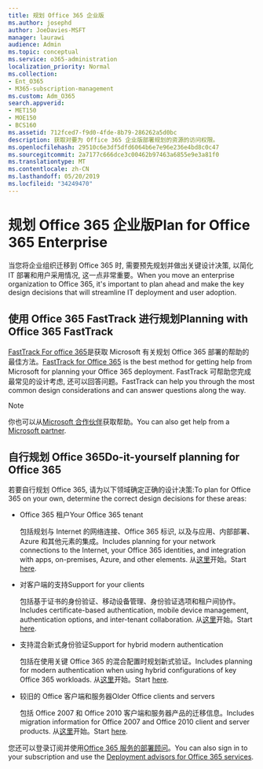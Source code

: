 ```yaml
---
title: 规划 Office 365 企业版
ms.author: josephd
author: JoeDavies-MSFT
manager: laurawi
audience: Admin
ms.topic: conceptual
ms.service: o365-administration
localization_priority: Normal
ms.collection:
- Ent_O365
- M365-subscription-management
ms.custom: Adm_O365
search.appverid:
- MET150
- MOE150
- BCS160
ms.assetid: 712fced7-f9d0-4fde-8b79-286262a5d0bc
description: 获取对要为 Office 365 企业版部署规划的资源的访问权限。
ms.openlocfilehash: 29510c6e3df5dfd6064b6e7e96e236e4bd8c0c47
ms.sourcegitcommit: 2a7177c666dce3c00462b97463a6855e9e3a81f0
ms.translationtype: MT
ms.contentlocale: zh-CN
ms.lasthandoff: 05/20/2019
ms.locfileid: "34249470"
---
```

# <a name="plan-for-office-365-enterprise"></a><span data-ttu-id="1eee7-103">规划 Office 365 企业版</span><span class="sxs-lookup"><span data-stu-id="1eee7-103">Plan for Office 365 Enterprise</span></span>

<span data-ttu-id="1eee7-104">当您将企业组织迁移到 Office 365 时, 需要预先规划并做出关键设计决策, 以简化 IT 部署和用户采用情况, 这一点非常重要。</span><span class="sxs-lookup"><span data-stu-id="1eee7-104">When you move an enterprise organization to Office 365, it's important to plan ahead and make the key design decisions that will streamline IT deployment and user adoption.</span></span> 

## <a name="planning-with-office-365-fasttrack"></a><span data-ttu-id="1eee7-105">使用 Office 365 FastTrack 进行规划</span><span class="sxs-lookup"><span data-stu-id="1eee7-105">Planning with Office 365 FastTrack</span></span>

<span data-ttu-id="1eee7-106">[FastTrack For office 365](https://docs.microsoft.com/fasttrack/O365-fasttrack-benefit-for-office-365)是获取 Microsoft 有关规划 Office 365 部署的帮助的最佳方法。</span><span class="sxs-lookup"><span data-stu-id="1eee7-106">[FastTrack for Office 365](https://docs.microsoft.com/fasttrack/O365-fasttrack-benefit-for-office-365) is the best method for getting help from Microsoft for planning your Office 365 deployment.</span></span> <span data-ttu-id="1eee7-107">FastTrack 可帮助您完成最常见的设计考虑, 还可以回答问题。</span><span class="sxs-lookup"><span data-stu-id="1eee7-107">FastTrack can help you through the most common design considerations and can answer questions along the way.</span></span> 

>[!Note]
><span data-ttu-id="1eee7-108">你也可以从[Microsoft 合作伙伴](https://www.microsoft.com/solution-providers/home)获取帮助。</span><span class="sxs-lookup"><span data-stu-id="1eee7-108">You can also get help from a [Microsoft partner](https://www.microsoft.com/solution-providers/home).</span></span>
>

## <a name="do-it-yourself-planning-for-office-365"></a><span data-ttu-id="1eee7-109">自行规划 Office 365</span><span class="sxs-lookup"><span data-stu-id="1eee7-109">Do-it-yourself planning for Office 365</span></span>

<span data-ttu-id="1eee7-110">若要自行规划 Office 365, 请为以下领域确定正确的设计决策:</span><span class="sxs-lookup"><span data-stu-id="1eee7-110">To plan for Office 365 on your own, determine the correct design decisions for these areas:</span></span>

- <span data-ttu-id="1eee7-111">Office 365 租户</span><span class="sxs-lookup"><span data-stu-id="1eee7-111">Your Office 365 tenant</span></span>

  <span data-ttu-id="1eee7-112">包括规划与 Internet 的网络连接、Office 365 标识, 以及与应用、内部部署、Azure 和其他元素的集成。</span><span class="sxs-lookup"><span data-stu-id="1eee7-112">Includes planning for your network connections to the Internet, your Office 365 identities, and integration with apps, on-premises, Azure, and other elements.</span></span> <span data-ttu-id="1eee7-113">从[这里](subscriptions-licenses-accounts-and-tenants-for-microsoft-cloud-offerings.md)开始。</span><span class="sxs-lookup"><span data-stu-id="1eee7-113">Start [here](subscriptions-licenses-accounts-and-tenants-for-microsoft-cloud-offerings.md).</span></span>

- <span data-ttu-id="1eee7-114">对客户端的支持</span><span class="sxs-lookup"><span data-stu-id="1eee7-114">Support for your clients</span></span>

  <span data-ttu-id="1eee7-115">包括基于证书的身份验证、移动设备管理、身份验证选项和租户间协作。</span><span class="sxs-lookup"><span data-stu-id="1eee7-115">Includes certificate-based authentication, mobile device management, authentication options, and inter-tenant collaboration.</span></span> <span data-ttu-id="1eee7-116">从[这里](office-365-client-support-certificate-based-authentication.md)开始。</span><span class="sxs-lookup"><span data-stu-id="1eee7-116">Start [here](office-365-client-support-certificate-based-authentication.md).</span></span>

- <span data-ttu-id="1eee7-117">支持混合新式身份验证</span><span class="sxs-lookup"><span data-stu-id="1eee7-117">Support for hybrid modern authentication</span></span>

  <span data-ttu-id="1eee7-118">包括在使用关键 Office 365 的混合配置时规划新式验证。</span><span class="sxs-lookup"><span data-stu-id="1eee7-118">Includes planning for modern authentication when using hybrid configurations of key Office 365 workloads.</span></span> <span data-ttu-id="1eee7-119">从[这里](hybrid-modern-auth-overview.md)开始。</span><span class="sxs-lookup"><span data-stu-id="1eee7-119">Start [here](hybrid-modern-auth-overview.md).</span></span>

- <span data-ttu-id="1eee7-120">较旧的 Office 客户端和服务器</span><span class="sxs-lookup"><span data-stu-id="1eee7-120">Older Office clients and servers</span></span>

  <span data-ttu-id="1eee7-121">包括 Office 2007 和 Office 2010 客户端和服务器产品的迁移信息。</span><span class="sxs-lookup"><span data-stu-id="1eee7-121">Includes migration information for Office 2007 and Office 2010 client and server products.</span></span> <span data-ttu-id="1eee7-122">从[这里](plan-upgrade-previous-versions-office.md)开始。</span><span class="sxs-lookup"><span data-stu-id="1eee7-122">Start [here](plan-upgrade-previous-versions-office.md).</span></span>

<span data-ttu-id="1eee7-123">您还可以登录订阅并使用[Office 365 服务的部署顾问](deployment-advisors-for-office-365.md)。</span><span class="sxs-lookup"><span data-stu-id="1eee7-123">You can also sign in to your subscription and use the [Deployment advisors for Office 365 services](deployment-advisors-for-office-365.md).</span></span>


<!--

This checklist will help your organization as you plan and prepare for a migration to Office 365. The phases and steps in the checklist are aligned with the guidance provided by the [Onboarding Center](https://go.microsoft.com/fwlink/?LinkId=517115). Feel free to adapt this checklist to your organization's needs.

Most organizations don't need to do anything to prepare for Office 365. It's an application on the web and people are able to use it as soon as they have an account. Other organizations have more locations, security practices, or other requirements that create the need for more planning. For enterprise-level organizations, follow the checklist items below to get started with Office 365.
  
If you want help getting Office 365 set up, [FastTrack](https://fasttrack.microsoft.com/office) is the easiest way to deploy Office 365, you can also sign in and use the [Deployment advisors for Office 365 services](deployment-advisors-for-office-365.md).
  
|**Choose one or more to get started:**||
|:-----|:-----|
| [System requirements for Office](https://products.office.com/office-system-requirements) |- Microsoft Office Professional, Office 365, Office 365 ProPlus, and each Office application for Windows, Mac, iOS, and Android all have specific system requirements. Ensure your hardware and software meet the minimum system requirements.|
|**Most** customers connect their on-premises directory to Office 365. Get a head start on directory preparation by [installing and running IdFix on your network](https://www.microsoft.com/download/details.aspx?id=36832). <br> Use the [AAD Connect advisor](https://aka.ms/aadconnectpwsync) and the [Azure AD Premium set up guide](https://aka.ms/aadpguidance) to get customized set up guidance. <br> |- Automated checks against your directory to [validate people's accounts will properly synchronize](https://support.office.com/article/Prepare-to-provision-users-through-directory-synchronization-to-Office-365-01920974-9e6f-4331-a370-13aea4e82b3e). <br> - Recommends changes to directory objects and offers to automate the changes for you. <br> - [More details on using the IdFix tool](prepare-directory-attributes-for-synch-with-idfix.md). |
|**Read** our [network performance guidance](https://aka.ms/tune) and use our tools to ensure you have the connectivity and performance configuration necessary to provide people with the best experience.  <br> | - Ensure you can connect to Office 365, if you filter or scan outbound traffic, you'll want to understand what [managing Office 365 endpoints](https://support.office.com/article/Managing-Office-365-endpoints-99cab9d4-ef59-4207-9f2b-3728eb46bf9a) means for your organization.  <br>  - [Model and test your network capacity](https://support.office.com/article/Network-and-migration-planning-for-Office-365-f5ee6c33-bcd7-4b0b-b0f8-dc1d9fb8d132) or move to an [Azure ExpressRoute for Office 365](https://support.office.com/article/Azure-ExpressRoute-for-Office-365-6d2534a2-c19c-4a99-be5e-33a0cee5d3bd) circuit for a more predictable experience.   |
|**Use** our [planning checklist](https://support.office.com/article/Deployment-planning-checklist-for-Office-365-5fa4f6ef-35ad-4840-91c1-4834df3df5a0) as a starting place for building your own deployment plan.  <br> | - In-depth overview of possible areas you'll need to plan for with links to reference or how-to information to help you plan. |
|**Use** the [Exchange Server Large Item Script](https://gallery.technet.microsoft.com/Exchange-Server-Large-Item-b9546cc6) to find mail items that may be too large to migrate.  <br> | - Uses Exchange Web Services to impersonate, access, scan the mailbox for file sizes you specify, and dumps the results in a CSV file. Read the [detailed instructions on how to use the script](https://blogs.technet.com/b/mikehall/archive/2013/06/27/large-mail-item-script.aspx). |
|**Take** advantage of [Microsoft deployment experts](https://go.microsoft.com/fwlink/?LinkId=517115) who can help you from planning to helping everyone start using the new services and applications.  <br> Use the [Deployment wizards for Office 365 services](https://support.office.com/article/Deployment-wizards-for-Office-365-services-165f46e8-3533-4d76-be57-97f81ebd40f2) to get customized set up guidance.  <br> | - The Onboarding center works directly with customers and with partner organizations. Give them a call today. |
|**Use** the [templates and resources in the Office 365 success center](https://www.microsoft.com/fasttrack/resources) to share your deployment and onboarding plans with the people in your organization.  <br> | - Communication with everyone before, during, and after the transition to Office 365 is critical.  <br> - Use our templates, guides, and handouts to improve your communications. |
|**Read** the article [Office 365 Network Connectivity Principles](https://aka.ms/o365networkingprinciples) to understand the connectivity principles for securely managing Office 365 traffic and getting the best possible performance.  <br> | - This article will help you understand the most recent guidance for securely optimizing Office 365 network connectivity. |
   
Want more resources to help you integrate Office 365 with your broader cloud strategy? Here are the [Microsoft cloud IT architecture resources](https://docs.microsoft.com/en-us/office365/enterprise/microsoft-cloud-it-architecture-resources).
  
## Want to talk with support?

We're here to help, [contact support](https://support.office.com/article/32a17ca7-6fa0-4870-8a8d-e25ba4ccfd4b) for business products.


--> 